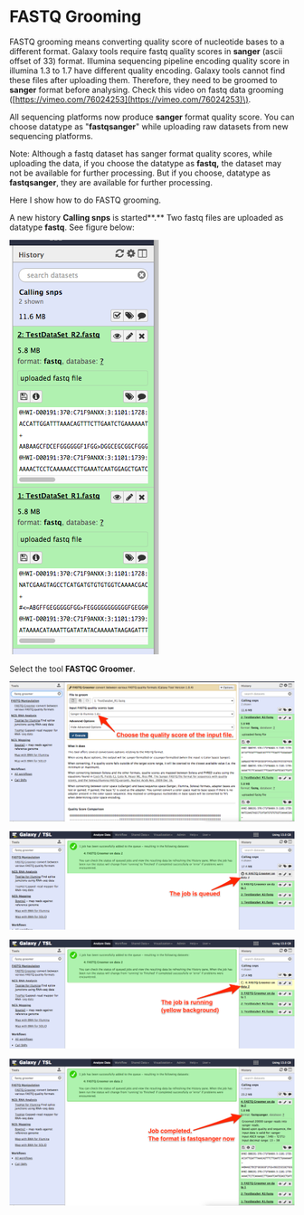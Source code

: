# FASTQ Grooming

FASTQ grooming means converting quality score of nucleotide bases to a different format. Galaxy tools require fastq quality scores in **sanger** \(ascii offset of 33\) format. Illumina sequencing pipeline encoding quality score in illumina 1.3 to 1.7 have different quality encoding. Galaxy tools cannot find these files after uploading them. Therefore, they need to be groomed to **sanger** format before analysing. Check this video on fastq data grooming \([https://vimeo.com/76024253](https://vimeo.com/76024253)\).

All sequencing platforms now produce **sanger** format quality score. You can choose datatype as "**fastqsanger**" while uploading raw datasets from new sequencing platforms.

Note: Although a fastq dataset has sanger format quality scores, while uploading the data, if you choose the datatype as **fastq,** the dataset may not be available for further processing. But if you choose, datatype as **fastqsanger**, they are available for further processing.

Here I show how to do FASTQ grooming.

A new history **Calling snps** is started**.** Two fastq files are uploaded as datatype **fastq**. See figure below:

![](/assets/uploading_test_data.png)

Select the tool **FASTQC Groomer**.

![](/assets/fastq_groomer_1.png)

![](/assets/fastq_groomer_job_queued.png)



![](/assets/fastq_groomer_job_running.png)



![](/assets/fastq_grommer_job_completed.png)

